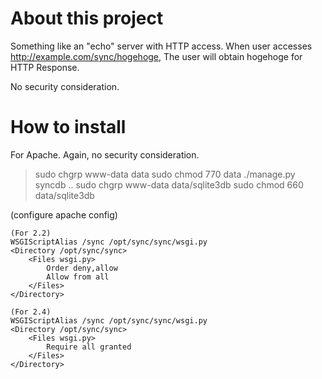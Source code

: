 # About this project

Something like an "echo" server with HTTP access.
When user accesses http://example.com/sync/hogehoge,
The user will obtain hogehoge for HTTP Response.

No security consideration.

# How to install

For Apache. Again, no security consideration.

> sudo chgrp www-data data
> sudo chmod 770 data
> ./manage.py syncdb
..
> sudo chgrp www-data data/sqlite3db
> sudo chmod 660 data/sqlite3db

(configure apache config)

    (For 2.2)
    WSGIScriptAlias /sync /opt/sync/sync/wsgi.py
    <Directory /opt/sync/sync>
        <Files wsgi.py>
            Order deny,allow
            Allow from all
        </Files>
    </Directory>

    (For 2.4)
    WSGIScriptAlias /sync /opt/sync/sync/wsgi.py
    <Directory /opt/sync/sync>
        <Files wsgi.py>
            Require all granted
        </Files>
    </Directory>

